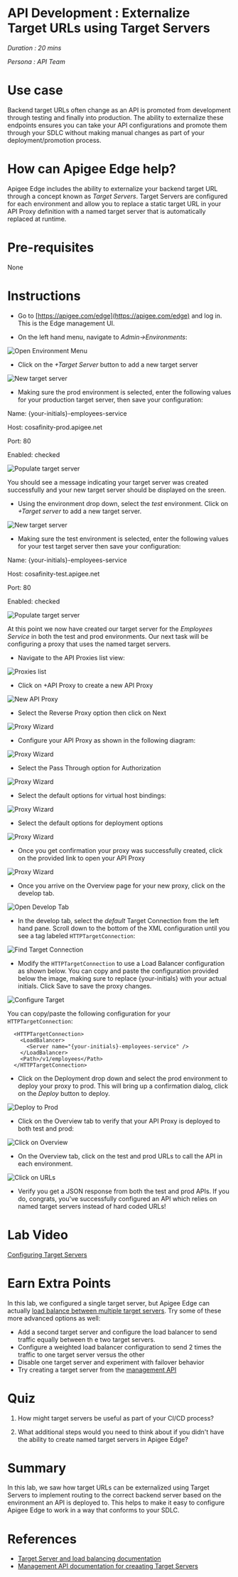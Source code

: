 # API Development : Externalize Target URLs using Target Servers

*Duration : 20 mins*

*Persona : API Team*

# Use case

Backend target URLs often change as an API is promoted from development through testing and finally into production. The ability to externalize these endpoints ensures you can take your API configurations and promote them through your SDLC without making manual changes as part of your deployment/promotion process.

# How can Apigee Edge help?

Apigee Edge includes the ability to externalize your backend target URL through a concept known as *Target Servers*. Target Servers are configured for each environment and allow you to replace a static target URL in your API Proxy definition with a named target server that is automatically replaced at runtime. 

# Pre-requisites

None

# Instructions

* Go to [https://apigee.com/edge](https://apigee.com/edge) and log in. This is the Edge management UI. 

* On the left hand menu, navigate to *Admin->Environments*:

![Open Environment Menu](./media/open-environments-menu.1.png)

* Click on the *+Target Server* button to add a new target server

![New target server](./media/new-target-server.1.png)

* Making sure the prod environment is selected, enter the following values for your production target server, then save your configuration:

Name: {your-initials}-employees-service

Host: cosafinity-prod.apigee.net

Port: 80

Enabled: checked

![Populate target server](./media/prod-targetserver.png)

You should see a message indicating your target server was created successfully and your new target server should be displayed on the sreen.

* Using the environment drop down, select the *test* environment. Click on *+Target server* to add a new target server.

![New target server](./media/new-target-server-test.1.png)

* Making sure the test environment is selected, enter the following values for your test target server then save your configuration:

Name: {your-initials}-employees-service

Host: cosafinity-test.apigee.net

Port: 80

Enabled: checked

![Populate target server](./media/populate-prod-target-server.1.png)

At this point we now have created our target server for the *Employees Service* in both the test and prod environments. Our next task will be configuring a proxy that uses the named target servers.

* Navigate to the API Proxies list view:

![Proxies list](./media/open-api-proxies-list.png)

* Click on +API Proxy to create a new API Proxy

![New API Proxy](./media/new-api-proxy.png)

* Select the Reverse Proxy option then click on Next

![Proxy Wizard](./media/proxy-wizard-1.png)

* Configure your API Proxy as shown in the following diagram:

![Proxy Wizard](./media/proxy-wizard-2.png)

* Select the Pass Through option for Authorization

![Proxy Wizard](./media/proxy-wizard-3.png)

* Select the default options for virtual host bindings:

![Proxy Wizard](./media/proxy-wizard-4.png)

* Select the default options for deployment options

![Proxy Wizard](./media/proxy-wizard-5.png)

* Once you get confirmation your proxy was successfully created, click on the provided link to open your API Proxy

![Proxy Wizard](./media/proxy-wizard-6.png)

* Once you arrive on the Overview page for your new proxy, click on the develop tab.

![Open Develop Tab](./media/open-develop-tab.png)

* In the develop tab, select the *default* Target Connection from the left hand pane. Scroll down to the bottom of the XML configuration until you see a tag labeled `HTTPTargetConnection`:

![Find Target Connection](./media/find-target-connection.png)

* Modify the `HTTPTargetConnection` to use a Load Balancer configuration as shown below. You can copy and paste the configuration provided below the image, making sure to replace {your-initials} with your actual initials. Click Save to save the proxy changes.

![Configure Target](./media/configure-proxy-target-endpoint.png)

You can copy/paste the following configuration for your `HTTPTargetConnection`:

```
  <HTTPTargetConnection>
    <LoadBalancer>
      <Server name="{your-initials}-employees-service" />
    </LoadBalancer>
    <Path>/v1/employees</Path>
  </HTTPTargetConnection>
```

* Click on the Deployment drop down and select the prod environment to deploy your proxy to prod. This will bring up a confirmation dialog, click on the *Deploy* button to deploy.

![Deploy to Prod](./media/deploy-to-prod.png)

* Click on the Overview tab to verify that your API Proxy is deployed to both test and prod:

![Click on Overview](./media/click-on-overview.png)

* On the Overview tab, click on the test and prod URLs to call the API in each environment.

![Click on URLs](./media/call-prod-and-test-apis.png)

* Verify you get a JSON response from both the test and prod APIs. If you do, congrats, you've successfully configured an API which relies on named target servers instead of hard coded URLs!

# Lab Video

[Configuring Target Servers](https://www.youtube.com/watch?v=crnuHAgj9Vo&index=18&list=PLIXjuPlujxxxe3iTmLtgfIBgpMo7iD7fk)

# Earn Extra Points

In this lab, we configured a single target server, but Apigee Edge can actually [load balance between multiple target servers](http://docs.apigee.com/api-services/content/load-balancing-across-backend-servers). Try some of these more advanced options as well:
* Add a second target server and configure the load balancer to send traffic equally between th e two target servers.
* Configure a weighted load balancer configuration to send 2 times the traffic to one target server versus the other
* Disable one target server and experiment with failover behavior
* Try creating a target server from the [management API](http://docs.apigee.com/management/apis/post/organizations/%7Borg_name%7D/environments/%7Benv_name%7D/targetservers)

# Quiz

1. How might target servers be useful as part of your CI/CD process?

2. What additional steps would you need to think about if you didn't have the ability to create named target servers in Apigee Edge?

# Summary

In this lab, we saw how target URLs can be externalized using Target Servers to implement routing to the correct backend server based on the environment an API is deployed to. This helps to make it easy to configure Apigee Edge to work in a way that conforms to your SDLC.

# References

* [Target Server and load balancing documentation](http://docs.apigee.com/api-services/content/load-balancing-across-backend-servers)
* [Management API documentation for creaating Target Servers](http://docs.apigee.com/management/apis/post/organizations/%7Borg_name%7D/environments/%7Benv_name%7D/targetservers)

